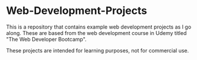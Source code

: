# Web-Development-Projects

This is a repository that contains example web development projects as I go along. These are based from the web development course in Udemy titled "The Web Developer Bootcamp".

These projects are intended for learning purposes, not for commercial use.

